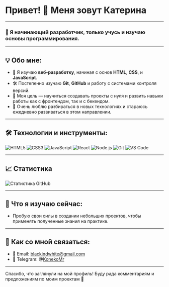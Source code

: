 # Привет! 👋 Меня зовут Катерина

---

### 🌱 Я начинающий разработчик, только учусь и изучаю основы программирования.

---

## 💡 Обо мне:

- 🔭 Я изучаю **веб-разработку**, начиная с основ **HTML**, **CSS**, и **JavaScript**.
- 🛠 Постепенно изучаю **Git**, **GitHub** и работу с системами контроля версий.
- 🎯 Моя цель — научиться создавать проекты с нуля и развить навыки работы как с фронтендом, так и с бекендом.
- 🚀 Очень люблю разбираться в новых технологиях и стараюсь ежедневно развиваться в этом направлении.

---

## 🛠 Технологии и инструменты:

<div align="left">
  <img src="https://img.shields.io/badge/HTML5-FF5733?style=for-the-badge&logo=html5&logoColor=white" alt="HTML5" />
  <img src="https://img.shields.io/badge/CSS3-2965F1?style=for-the-badge&logo=css3&logoColor=white" alt="CSS3" />
  <img src="https://img.shields.io/badge/JavaScript-F7DF1E?style=for-the-badge&logo=javascript&logoColor=black" alt="JavaScript" />
  <img src="https://img.shields.io/badge/React-61DAFB?style=for-the-badge&logo=react&logoColor=black" alt="React" />
  <img src="https://img.shields.io/badge/Node.js-339933?style=for-the-badge&logo=nodedotjs&logoColor=white" alt="Node.js" />
  <img src="https://img.shields.io/badge/Git-F05032?style=for-the-badge&logo=git&logoColor=white" alt="Git" />
  <img src="https://img.shields.io/badge/VS_Code-007ACC?style=for-the-badge&logo=visual-studio-code&logoColor=white" alt="VS Code" />
</div>

---

## 📈 Статистика

![Статистика GitHub](https://github-readme-stats.vercel.app/api?username=KaterynaNovik&show_icons=true&theme=radical)

---

## 🎯 Что я изучаю сейчас:

- Пробую свои силы в создании небольших проектов, чтобы применять полученные знания на практике.

---

## 💬 Как со мной связаться:

- 📧 Email: [blackindwhite@gmail.com](mailto:blackindwhite@gmail.com)
- 📝 Telegram: @[KonekoMr](https://t.me/KonekoMr)

---

Спасибо, что заглянули на мой профиль! Буду рада комментариям и предложениям по моим проектам 🙌
